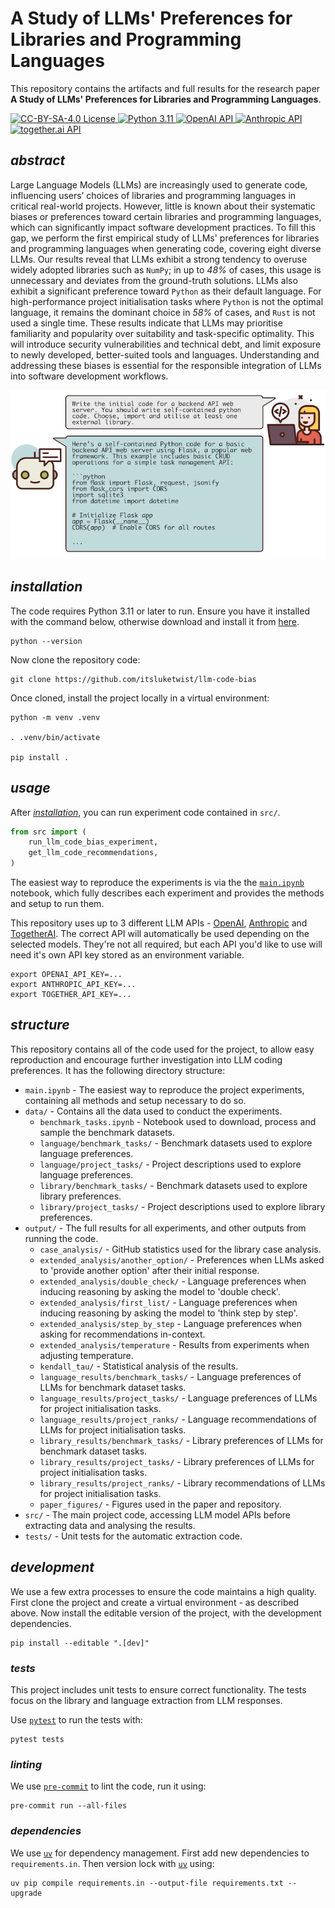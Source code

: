 # **A Study of LLMs' Preferences for Libraries and Programming Languages**

This repository contains the artifacts and full results for the research paper **A Study of LLMs' Preferences for Libraries and Programming Languages**.

<div>
    <!-- badges from : https://shields.io/ -->
    <!-- logos available : https://simpleicons.org/ -->
    <a href="https://creativecommons.org/licenses/by-sa/4.0/">
        <img alt="CC-BY-SA-4.0 License" src="https://img.shields.io/badge/Licence-CC_BY_SA_4.0-yellow?style=for-the-badge&logo=docs&logoColor=white" />
    </a>
    <a href="https://www.python.org/">
        <img alt="Python 3.11" src="https://img.shields.io/badge/Python_3.11-blue?style=for-the-badge&logo=python&logoColor=white" />
    </a>
    <a href="https://openai.com/blog/openai-api/">
        <img alt="OpenAI API" src="https://img.shields.io/badge/OpenAI_API-412991?style=for-the-badge&logo=openai&logoColor=white" />
    </a>
    <a href="https://www.anthropic.com/api/">
        <img alt="Anthropic API" src="https://img.shields.io/badge/Claude_API-D97757?style=for-the-badge&logo=claude&logoColor=white" />
    </a>
    <a href="https://api.together.ai/">
        <img alt="together.ai API" src="https://img.shields.io/badge/together.ai_API-B5B5B5?style=for-the-badge&logoColor=white" />
    </a>
</div>

## *abstract*

Large Language Models (LLMs) are increasingly used to generate code, influencing users’ choices of libraries and programming languages in critical real-world projects.
However, little is known about their systematic biases or preferences toward certain libraries and programming languages, which can significantly impact software development practices.
To fill this gap, we perform the first empirical study of LLMs' preferences for libraries and programming languages when generating code, covering eight diverse LLMs.
Our results reveal that LLMs exhibit a strong tendency to overuse widely adopted libraries such as `NumPy`; in up to *48%* of cases, this usage is unnecessary and deviates from the ground-truth solutions.
LLMs also exhibit a significant preference toward `Python` as their default language.
For high-performance project initialisation tasks where `Python` is not the optimal language, it remains the dominant choice in *58%* of cases, and `Rust` is not used a single time.
These results indicate that LLMs may prioritise familiarity and popularity over suitability and task-specific optimality.
This will introduce security vulnerabilities and technical debt, and limit exposure to newly developed, better-suited tools and languages.
Understanding and addressing these biases is essential for the responsible integration of LLMs into software development workflows.

![Example interaction with LLM.](output/paper_figures/llm_chat_example.png)

## *installation*

The code requires Python 3.11 or later to run.
Ensure you have it installed with the command below, otherwise download and install it from
[here](https://www.python.org/downloads/).

```shell
python --version
```

Now clone the repository code:

```shell
git clone https://github.com/itsluketwist/llm-code-bias
```

Once cloned, install the project locally in a virtual environment:

```shell
python -m venv .venv

. .venv/bin/activate

pip install .
```

## *usage*

After [*installation*](#installation), you can run experiment code contained in `src/`.

```python
from src import (
    run_llm_code_bias_experiment,
    get_llm_code_recommendations,
)
```

The easiest way to reproduce the experiments is via the the [`main.ipynb`](main.ipynb) notebook, which fully describes each experiment and provides the methods and setup to run them.

This repository uses up to 3 different LLM APIs -
[OpenAI](https://platform.openai.com/docs/overview),
[Anthropic](https://www.anthropic.com/api) and
[TogetherAI](https://api.together.xyz/).
The correct API will automatically be used depending on the selected models.
They're not all required, but each API you'd like to use will need it's own API key stored as an environment variable.

```shell
export OPENAI_API_KEY=...
export ANTHROPIC_API_KEY=...
export TOGETHER_API_KEY=...
```

## *structure*

This repository contains all of the code used for the project, to allow easy reproduction and encourage further investigation into LLM coding preferences.
It has the following directory structure:

- `main.ipynb` - The easiest way to reproduce the project experiments, containing all methods and setup necessary to do so.
- `data/` - Contains all the data used to conduct the experiments.
    - `benchmark_tasks.ipynb` - Notebook used to download, process and sample the benchmark datasets.
    - `language/benchmark_tasks/` - Benchmark datasets used to explore language preferences.
    - `language/project_tasks/` - Project descriptions used to explore language preferences.
    - `library/benchmark_tasks/` - Benchmark datasets used to explore library preferences.
    - `library/project_tasks/` - Project descriptions used to explore library preferences.
- `output/` - The full results for all experiments, and other outputs from running the code.
    - `case_analysis/` - GitHub statistics used for the library case analysis.
    - `extended_analysis/another_option/` - Preferences when LLMs asked to 'provide another option' after their initial response.
    - `extended_analysis/double_check/` - Language preferences when inducing reasoning by asking the model to 'double check'.
    - `extended_analysis/first_list/` - Language preferences when inducing reasoning by asking the model to 'think step by step'.
    - `extended_analysis/step_by_step` - Language preferences when asking for recommendations in-context.
    - `extended_analysis/temperature` - Results from experiments when adjusting temperature.
    - `kendall_tau/` - Statistical analysis of the results.
    - `language_results/benchmark_tasks/` - Language preferences of LLMs for benchmark dataset tasks.
    - `language_results/project_tasks/` - Language preferences of LLMs for project initialisation tasks.
    - `language_results/project_ranks/` - Language recommendations of LLMs for project initialisation tasks.
    - `library_results/benchmark_tasks/` - Library preferences of LLMs for benchmark dataset tasks.
    - `library_results/project_tasks/` - Library preferences of LLMs for project initialisation tasks.
    - `library_results/project_ranks/` - Library recommendations of LLMs for project initialisation tasks.
    - `paper_figures/` - Figures used in the paper and repository.
- `src/` - The main project code, accessing LLM model APIs before extracting data and analysing the results.
- `tests/` - Unit tests for the automatic extraction code.

## *development*

We use a few extra processes to ensure the code maintains a high quality.
First clone the project and create a virtual environment - as described above.
Now install the editable version of the project, with the development dependencies.

```shell
pip install --editable ".[dev]"
```

### *tests*

This project includes unit tests to ensure correct functionality.
The tests focus on the library and language extraction from LLM responses.

Use [`pytest`](https://docs.pytest.org/en/stable/) to run the tests with:

```shell
pytest tests
```

### *linting*

We use [`pre-commit`](https://pre-commit.com/) to lint the code, run it using:

```shell
pre-commit run --all-files
```

### *dependencies*

We use [`uv`](https://astral.sh/blog/uv) for dependency management.
First add new dependencies to `requirements.in`.
Then version lock with [`uv`](https://astral.sh/blog/uv) using:

```shell
uv pip compile requirements.in --output-file requirements.txt --upgrade
```
